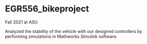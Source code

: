 # EGR556_bikeproject

Fall 2021 at ASU

Analyzed the stability of the vehicle with our designed controllers by performing simulations in Mathworks Simulink software.
